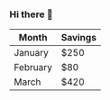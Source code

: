 ### Hi there 👋

| Month    | Savings |
| -------- | ------- |
| January  | $250    |
| February | $80     |
| March    | $420    |
